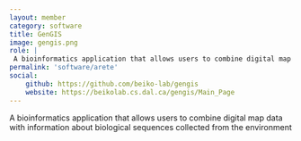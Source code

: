 ```yaml
---
layout: member
category: software
title: GenGIS
image: gengis.png 
role: |
 A bioinformatics application that allows users to combine digital map data with information about biological sequences collected from the environment.
permalink: 'software/arete'
social:
    github: https://github.com/beiko-lab/gengis
    website: https://beikolab.cs.dal.ca/gengis/Main_Page
---
```


A bioinformatics application that allows users to combine digital map data with information about biological sequences collected from the environment
